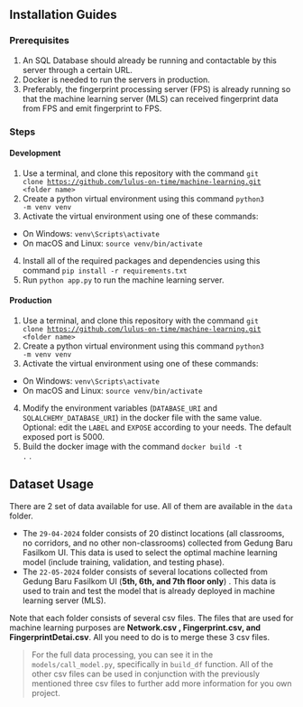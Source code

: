 ## Installation Guides

### Prerequisites

1. An SQL Database should already be running and contactable by this server through a certain URL.
2. Docker is needed to run the servers in production.
3. Preferably, the fingerprint processing server (FPS) is already running so that the machine learning server (MLS) can received fingerprint data from FPS and emit fingerprint to FPS.

### Steps

#### Development

1. Use a terminal, and clone this repository with the command <code>git clone https://github.com/lulus-on-time/machine-learning.git \<folder name></code>
2. Create a python virtual environment using this command <code>python3 -m venv venv</code>
3. Activate the virtual environment using one of these commands:
- On Windows: <code>venv\Scripts\activate</code>
- On macOS and Linux: <code>source venv/bin/activate</code>
4. Install all of the required packages and dependencies using this command <code>pip install -r requirements.txt</code>
5. Run <code>python app.py</code> to run the machine learning server.

#### Production

1. Use a terminal, and clone this repository with the command <code>git clone https://github.com/lulus-on-time/machine-learning.git \<folder name></code>
2. Create a python virtual environment using this command <code>python3 -m venv venv</code>
3. Activate the virtual environment using one of these commands:
- On Windows: <code>venv\Scripts\activate</code>
- On macOS and Linux: <code>source venv/bin/activate</code>
4. Modify the environment variables (<code>DATABASE_URI</code> and <code>SQLALCHEMY_DATABASE_URI</code>) in the docker file with the same value. Optional: edit the <code>LABEL</code> and <code>EXPOSE</code> according to your needs. The default exposed port is 5000.
5. Build the docker image with the command <code>docker build -t .</code> .

## Dataset Usage

There are 2 set of data available for use. All of them are available in the <code>data</code> folder. 
- The <code>29-04-2024</code> folder consists of 20 distinct locations (all classrooms, no corridors, and no other non-classrooms) collected from Gedung Baru Fasilkom UI. This data is used to select the optimal machine learning model (include training, validation, and testing phase).
- The <code>22-05-2024</code> folder consists of several locations collected from Gedung Baru Fasilkom UI (**5th, 6th, and 7th floor only**) . This data is used to train and test the model that is already deployed in machine learning server (MLS).

Note that each folder consists of several csv files. The files that are used for machine learning purposes are **Network.csv , Fingerprint.csv, and FingerprintDetai.csv**. All you need to do is to merge these 3 csv files. 

> For the full data processing, you can see it in the <code>models/call_model.py</code>, specifically in <code>build_df</code> function. All of the other csv files can be used in conjunction with the previously mentioned three csv files to further add more information for you own project.

